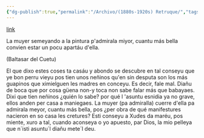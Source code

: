 ```yaml
---
{"dg-publish":true,"permalink":"/Archivo/(1880s-1920s) Retruque/","tags":["#Siglo_20","central","Pepín_de_Pría","escrito","Gijón","poema"]}
---
```


[link](https://asturies.com/cavedaynava/retruque.txt)

La muyer semeyando a la pintura
p'admirala miyor, cuantu más bella
convien estar un pocu apartáu d'ella.

(Baltasar del Cuetu) 

El que dixo estes coses ta casáu
y abondo se descubre en tal conseyu 
que ye bon perru vieyu 
pos tien unos neñinos 
qu'en sin desputa son los más guapinos 
que ximielguen les madres en conceyu. 
Es decir, fale mal. Diañu de boca 
que por cosa güena non-y  toca 
non sabe falar más que babayaes. 
Dixi que tien neñinos ¿quién lo sabe? 
por qué l 'asuntu esnidia ya no grave, 
ellos anden per casa a maniegaes. 
La muyer (pa admiralla) cuerre d'ella 
pa admirala meyor, cuantu más bella, 
pos ¿per obra de qué manifestures
nacieron en so casa les cretures?
Esti conseyu  a Xudes da maréu,
pos miente, xuro a tal, cuando aconseya
o yo apuesto, par Dios, la mio pelleya
que n´isti asuntu´l diañu mete´l deu.